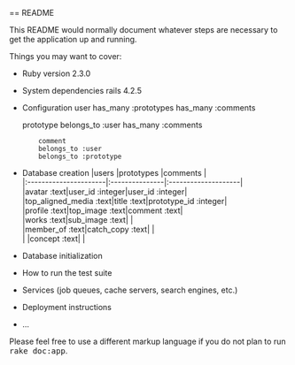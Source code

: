 == README

This README would normally document whatever steps are necessary to get the
application up and running.

Things you may want to cover:

* Ruby version
2.3.0

* System dependencies
rails 4.2.5

* Configuration
user
 has_many :prototypes
 has_many :comments

     prototype
     belongs_to :user
     has_many :comments

          comment
          belongs_to :user
          belongs_to :prototype

* Database creation
|users                  |prototypes      |comments             |<br>
|:----------------------|:---------------|:--------------------|<br>
|avatar            :text|user_id :integer|user_id      :integer|<br>
|top_aligned_media :text|title      :text|prototype_id :integer|<br>
|profile           :text|top_image  :text|comment         :text|<br>
|works             :text|sub_image  :text|                     |<br>
|member_of         :text|catch_copy :text|                     |<br>
|                       |concept    :text|                     |<br>

* Database initialization

* How to run the test suite

* Services (job queues, cache servers, search engines, etc.)

* Deployment instructions

* ...


Please feel free to use a different markup language if you do not plan to run
<tt>rake doc:app</tt>.
